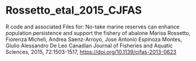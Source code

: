 # Rossetto_etal_2015_CJFAS
R code and associated Files for:  No-take marine reserves can enhance population persistence and support the fishery of abalone  Marisa Rossetto, Fiorenza Micheli, Andrea Saenz-Arroyo, Jose Antonio Espinoza Montes, Giulio Alessandro De Leo  Canadian Journal of Fisheries and Aquatic Sciences, 2015, 72:1503-1517, https://doi.org/10.1139/cjfas-2013-0623
